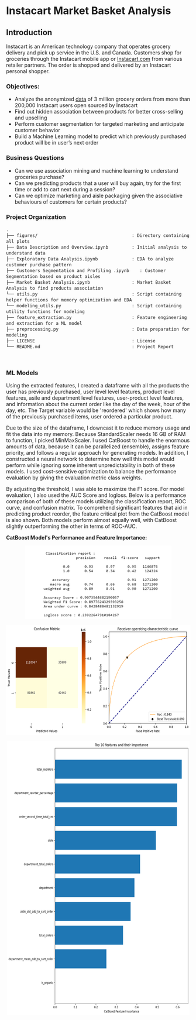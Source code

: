 # Instacart Market Basket Analysis

## Introduction

Instacart is an American technology company that operates grocery delivery and pick up service in the U.S. and Canada. Customers shop for groceries through the Instacart mobile app or [Instacart.com](https://www.instacart.com/) from various retailer partners. The order is shopped and delivered by an Instacart personal shopper.


### Objectives:
- Analyze the anonymized [data](https://www.kaggle.com/c/instacart-market-basket-analysis/data) of 3 million grocery orders from more than 200,000 Instacart users open sourced by Instacart 
- Find out hidden association between products for better cross-selling and upselling
- Perform customer segmentation for targeted marketing and anticipate customer behavior
- Build a Machine Learning model to predict which previously purchased product will be in user’s next order

### Business Questions
- Can we use association mining and machine learning to understand groceries purchase? 
- Can we predicting products that a user will buy again, try for the first time or add to cart next during a session?
- Can we optimize marketing and aisle packaging given the associative behaviours of customers for certain products?


### Project Organization
```
.
├── figures/                                    : Directory containing all plots 
├── Data Description and Overview.ipynb         : Initial analysis to understand data
├── Exploratory Data Analysis.ipynb             : EDA to analyze customer purchase pattern
├── Customers Segmentation and Profiling .ipynb    : Customer Segmentation based on product aisles
├── Market Basket Analysis.ipynb                : Market Basket Analysis to find products association
└── utils.py                                    : Script containing helper functions for memory optimization and EDA
└── modeling_utils.py                           : Script containing utility functions for modeling
├── feature_extraction.py                       : Feature engineering and extraction for a ML model
├── preprocessing.py                            : Data preparation for modeling
├── LICENSE                                     : License
└── README.md                                   : Project Report 

```
<br />
 
 ### ML Models

Using the extracted features, I created a dataframe with all the products the user has previously purchased, user level level features, product level features, asile and department level features, user-product level features, and information about the current order like the day of the week, hour of the day, etc.  The Target variable would be 'reordered' which shows how many of the previously purchased items, user ordered a particular product.

Due to the size of the dataframe, I downcast it to reduce memory usage and fit the data into my memory. Because StandardScaler needs 16 GB of RAM to function, I picked MinMaxScaler. I used CatBoost to handle the enormous amounts of data, because it can be parallelized (ensemble), assigns feature priority, and follows a regular approach for generating models. In addition, I constructed a neural network to determine how well this model would perform while ignoring some inherent unpredictability in both of these models. I used cost-sensitive optimization to balance the performance evaluation by giving the evaluation metric class weights.

By adjusting the threshold, I was able to maximize the F1 score. For model evaluation, I also used the AUC Score and logloss. Below is a performance comparison of both of these models utilizing the classification report, ROC curve, and confusion matrix. To comprehend significant features that aid in predicting product reorder, the feature critical plot from the CatBoost model is also shown. Both models perform almost equally well, with CatBoost slightly outperforming the other in terms of ROC-AUC.


 **CatBoost Model's Performance and Feature Importance:**

<p align="center">
  <img width="400" height="200" src="https://github.com/aifenaike/Market-Basket-Analysis-InstaCart-Orders/blob/main/figure/Screenshot%20(325).png">
</p>

<p align="center">
  <img width="600" height="300" src="https://github.com/aifenaike/Market-Basket-Analysis-InstaCart-Orders/blob/main/figure/ROC_Curve.png">
</p>

<p align="center">
  <img width="500" height="750" src="https://github.com/aifenaike/Market-Basket-Analysis-InstaCart-Orders/blob/main/figure/CatBoost%20Feature%20Importance%20Plot.png">
</p>

